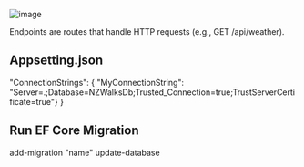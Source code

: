 

![image](https://github.com/user-attachments/assets/b8d6659a-a61b-450c-8abf-a7198735da6a)

Endpoints are routes that handle HTTP requests (e.g., GET /api/weather).

Appsetting.json
----------------
"ConnectionStrings": {
  "MyConnectionString": "Server=.;Database=NZWalksDb;Trusted_Connection=true;TrustServerCertificate=true"}
}


Run EF Core Migration
--------------------
add-migration "name"
update-database

